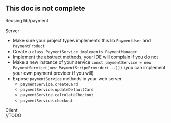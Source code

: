 ## This doc is not complete

Reusing lib/payment

Server
- Make sure your project types implements this lib `PaymentUser` and `PaymentProduct`
- Create a `class PaymentService implements PaymentManager`
- Implement the abstract methods, your IDE will complain if you do not
- Make a new instance of your service `const paymentService = new PaymentService([new PaymentStripeProvider(...)])` (you can implement your own payment provider if you will)
- Expose `paymentService` methods in your web server
  - `paymentService.createCard`
  - `paymentService.updateDefaultCard`
  - `paymentService.calculateCheckout`
  - `paymentService.checkout`

Client  
//TODO